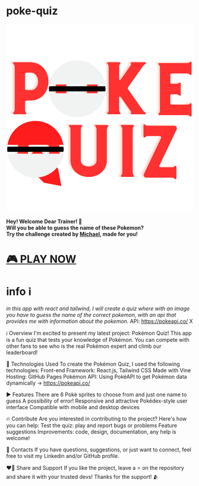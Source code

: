 # poke-quiz
![](poke-quiz/public/poke-quiz-logo(createdByMikixiT).svg) 
<br>


**Hey! Welcome Dear Trainer! 🔴 <br>
Will you be able to guess the name of these Pokemon? <br>
Try the challenge created by [Michael](https://www.linkedin.com/in/michaeltorresdeveloper/), made for you!**  <br>

# [🎮 PLAY NOW](https://mikixit.github.io/poke-quiz/)


# info ℹ️

*in this app with react and tailwind, I will create a quiz where with an image you have to guess the name of the correct pokemon, with an api that provides me with information about the pokemon.*
API: https://pokeapi.co/ X

ℹ️ Overview
I'm excited to present my latest project: Pokémon Quiz! This app is a fun quiz that tests your knowledge of Pokémon. You can compete with other fans to see who is the real Pokémon expert and climb our leaderboard!

🔨 Technologies Used
To create the Pokémon Quiz, I used the following technologies:
Front-end Framework: React.js, Tailwind CSS
Made with Vine
Hosting: GitHub Pages
Pokémon API: Using PokéAPI to get Pokémon data dynamically -> https://pokeapi.co/

▶️ Features
There are 6 Pokè sprites to choose from and just one name to guess
A possibility of error!
Responsive and attractive Pokédex-style user interface
Compatible with mobile and desktop devices

🔥 Contribute
Are you interested in contributing to the project? Here's how you can help:
Test the quiz: play and report bugs or problems
Feature suggestions
Improvements: code, design, documentation, any help is welcome!

💬 Contacts
If you have questions, suggestions, or just want to connect, feel free to visit my Linkedin and/or GitHub profile.

❤️‍🔥 Share and Support
If you like the project, leave a ⭐ on the repository and share it with your trusted devs! Thanks for the support! 🫂
